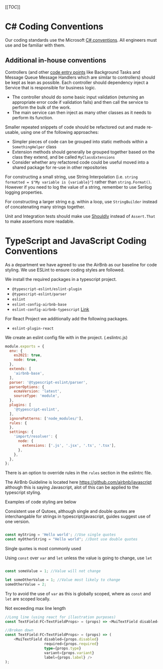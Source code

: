 [[_TOC_]]

# C# Coding Conventions

Our coding standards use the Microsoft [C# conventions](https://docs.microsoft.com/en-us/dotnet/csharp/fundamentals/coding-style/coding-conventions). All engineers must use and be familiar with them.

## Additional in-house conventions

Controllers (and other [code entry points](/Platform-Development-Playbook/Software-Engineering-Practices/Architecture-&-Infrastructure/Structure-and-Patterns/Lean-Entrypoints) like Background Tasks and Message Queue Message Handlers which are similar to controllers) should be kept as lean as possible. Each controller should dependency inject a Service that is responsible for business logic.
- The controller should do some basic input validation (returning an appropriate error code if validation fails) and then call the service to perform the bulk of the work.
- The main service can then inject as many other classes as it needs to perform its function.

Smaller repeated snippets of code should be refactored out and made re-usable, using one of the following approaches:
- Simpler pieces of code can be grouped into static methods within a `SomethingHelper` class
- Extension methods should generally be grouped together based on the class they extend, and be called `MyClassExtensions`
- Consider whether any refactored code could be useful moved into a shared package for re-use in other repositories

For constructing a small string, use String Interpolation (i.e. `string formatted = $"My variable is {variable}"`) rather than `string.Format()`. However if you need to log the value of a string, remember to use Serilog logging properties.

For constructing a larger string e.g. within a loop, use `StringBuilder` instead of concatenating many strings together.

Unit and Integration tests should make use [Shouldly](https://github.com/shouldly/shouldly#readme) instead of `Assert.That` to make assertions more readable.

# TypeScript and JavaScript Coding Conventions

As a department we have agreed to use the AirBnb as our baseline for code styling. We use ESLint to ensure coding styles are followed. 

We install the required packages in a typescript project. 

* `@typescript-eslint/eslint-plugin`
* `@typescript-eslint/parser`
* `eslint`
* `eslint-config-airbnb-base`
* `eslint-config-airbnb-typescript` [Link](https://www.npmjs.com/package/eslint-config-airbnb-typescript)

For React Project we additionally add the following packages.

* `eslint-plugin-react`

We create an eslint config file with in the project. (.eslintrc.js)

```Javascript
module.exports = { 
  env: { 
    es2021: true, 
    node: true, 
  }, 
  extends: [ 
    'airbnb-base', 
  ], 
  parser: '@typescript-eslint/parser', 
  parserOptions: { 
    ecmaVersion: 'latest', 
    sourceType: 'module', 
  }, 
  plugins: [ 
    '@typescript-eslint', 
  ], 
  ignorePatterns: ['node_modules/'], 
  rules: { 
  }, 
  settings: { 
    'import/resolver': { 
      node: { 
        extensions: ['.js', '.jsx', '.ts', '.tsx'], 
      }, 
    }, 
  }, 
}; 
```

There is an option to override rules in the `rules` section in the eslintrc file.

The AirBnb Guideline is located here https://github.com/airbnb/javascript although this is saying Javascript, alot of this can be applied to the typescript styling. 

Examples of code styling are below 

Consistent use of Qutoes, although single and double quotes are interchangable for strings in typescript/javascript, guides suggest use of one version.
```typescript

const myString = 'Hello world'; //Use single quotes
const myOtherString = "Hello world"; //Dont use double quotes

```
Single quotes is most commonly used


Using `const` over `var` and `let` unless the value is going to change, use `let`
```typescript

const someValue = 1; //Value will not change

let someOtherValue = 1; //Value most likely to change
someOtherValue = 2;

```
Try to avoid the use of `var` as this is globally scoped, where as `const` and `let` are scoped locally. 

Not exceeding max line length 
```typescript
//Long line (using react for illastration purposes)
const TextField:FC<TextFieldProps> = (props) => <MuiTextField disabled={props.disabled} required={props.required} type={props.type} variant={props.variant} label={props.label} />;

//Broken down
const TextField:FC<TextFieldProps> = (props) => (
    <MuiTextField disabled={props.disabled}
                  required={props.required}
                  type={props.type}
                  variant={props.variant}
                  label={props.label} />
);
```